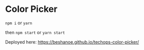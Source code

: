# Color Picker

`npm i` or `yarn`

then `npm start` or `yarn start`

Deployed here:
https://beshanoe.github.io/techops-color-picker/